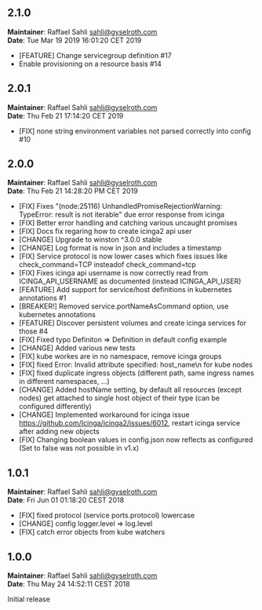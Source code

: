 ## 2.1.0
**Maintainer**: Raffael Sahli <sahli@gyselroth.com>\
**Date**: Tue Mar 19 2019 16:01:20 CET 2019

* [FEATURE] Change servicegroup definition #17
* Enable provisioning on a resource basis #14


## 2.0.1
**Maintainer**: Raffael Sahli <sahli@gyselroth.com>\
**Date**: Thu Feb 21 17:14:20 CET 2019

* [FIX] none string environment variables not parsed correctly into config #10


## 2.0.0
**Maintainer**: Raffael Sahli <sahli@gyselroth.com>\
**Date**: Thu Feb 21 14:28:20 PM CET 2019

* [FIX] Fixes "(node:25116) UnhandledPromiseRejectionWarning: TypeError: result is not iterable" due error response from icinga
* [FIX] Better error handling and catching various uncaught promises
* [FIX] Docs fix regaring how to create icinga2 api user
* [CHANGE] Upgrade to winston ^3.0.0 stable
* [CHANGE] Log format is now in json and includes a timestamp
* [FIX] Service protocol is now lower cases which fixes issues like check_command=TCP insteadof check_command=tcp
* [FIX] Fixes icinga api username is now correctly read from ICINGA_API_USERNAME as documented (instead ICINGA_API_USER)
* [FEATURE] Add support for service/host definitions in kubernetes annotations #1
* [BREAKER!] Removed service.portNameAsCommand option, use kubernetes annotations
* [FEATURE] Discover persistent volumes and create icinga services for those #4
* [FIX] Fixed typo Definiton => Definition in default config example
* [CHANGE] Added various new tests
* [FIX] kube workes are in no namespace, remove icinga groups
* [FIX] fixed Error: Invalid attribute specified: host_name\n for kube nodes
* [FIX] fixed duplicate ingress objects (different path, same ingress names in different namespaces, ...)
* [CHANGE] Added hostName setting, by default all resources (except nodes) get attached to single host object of their type (can be configured differently)
* [CHANGE] Implemented workaround for icinga issue https://github.com/Icinga/icinga2/issues/6012, restart icinga service after adding new objects
* [FIX] Changing boolean values in config.json now reflects as configured (Set to false was not possible in v1.x)


## 1.0.1
**Maintainer**: Raffael Sahli <sahli@gyselroth.com>\
**Date**: Fri Jun 01 01:18:20 CEST 2018

* [FIX] fixed protocol (service ports.protocol) lowercase
* [CHANGE] config logger.level => log.level
* [FIX] catch error objects from kube watchers


## 1.0.0
**Maintainer**: Raffael Sahli <sahli@gyselroth.com>\
**Date**: Thu May 24 14:52:11 CEST 2018

Initial release
